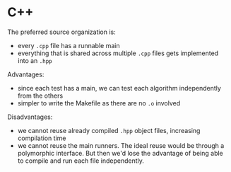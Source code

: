 # C++

The preferred source organization is:

- every `.cpp` file has a runnable main
- everything that is shared across multiple `.cpp` files gets implemented into an `.hpp`

Advantages:

- since each test has a main, we can test each algorithm independently from the others
- simpler to write the Makefile as there are no `.o` involved

Disadvantages:

- we cannot reuse already compiled `.hpp` object files, increasing compilation time
- we cannot reuse the main runners. The ideal reuse would be through a polymorphic interface. But then we'd lose the advantage of being able to compile and run each file independently.
